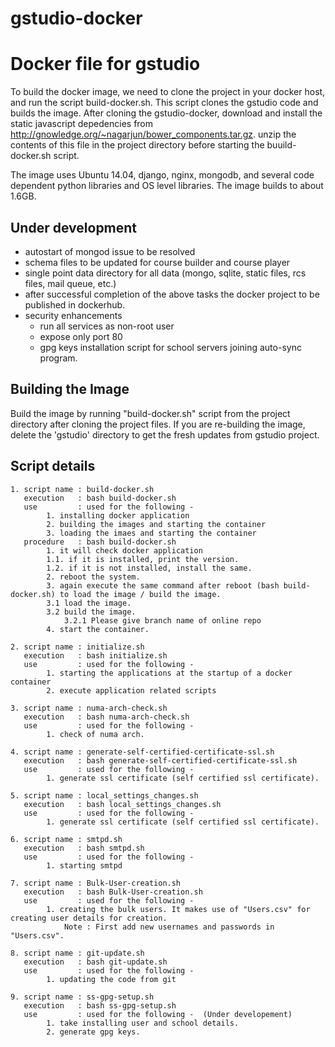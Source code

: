# gstudio-docker
Docker file for gstudio
=======================

To build the docker image, we need to clone the project in your docker host, and run the script build-docker.sh. This script clones the gstudio code and builds the image. After cloning the gstudio-docker, download and install the static javascript depedencies from http://gnowledge.org/~nagarjun/bower_components.tar.gz. unzip the contents of this file in the project directory before starting the buuild-docker.sh script.

The image uses Ubuntu 14.04, django, nginx, mongodb, and several code dependent python libraries and OS level libraries.  The image builds to about 1.6GB.  

Under development
-----------------

- autostart of mongod issue to be resolved
- schema files to be updated for course builder and course player
- single point data directory for all data (mongo, sqlite, static files, rcs files, mail queue, etc.)
- after successful completion of the above tasks the docker project to be published in dockerhub.
- security enhancements
  - run all services as non-root user
  - expose only port 80
  - gpg keys installation script for school servers joining auto-sync program.

Building the Image
------------------

Build the image by running "build-docker.sh" script from the project directory after cloning the project files. If you are re-building the image, delete the 'gstudio' directory to get the fresh updates from gstudio project. 

Script details
---------------------

	1. script name : build-docker.sh
	   execution   : bash build-docker.sh
	   use	       : used for the following -
		    1. installing docker application
		    2. building the images and starting the container
		    3. loading the imaes and starting the container 
	   procedure   : bash build-docker.sh
	   	    1. it will check docker application
		    1.1. if it is installed, print the version. 
		    1.2. if it is not installed, install the same. 
		    2. reboot the system.
		    3. again execute the same command after reboot (bash build-docker.sh) to load the image / build the image.
		    3.1 load the image.
		    3.2 build the image.
		    	3.2.1 Please give branch name of online repo  
		    4. start the container.

	2. script name : initialize.sh
	   execution   : bash initialize.sh
	   use	       : used for the following -
		    1. starting the applications at the startup of a docker container
		    2. execute application related scripts

	3. script name : numa-arch-check.sh
	   execution   : bash numa-arch-check.sh
	   use	       : used for the following -
		    1. check of numa arch.

	4. script name : generate-self-certified-certificate-ssl.sh
	   execution   : bash generate-self-certified-certificate-ssl.sh
	   use	       : used for the following -
		    1. generate ssl certificate (self certified ssl certificate).

	5. script name : local_settings_changes.sh
	   execution   : bash local_settings_changes.sh
	   use	       : used for the following -
		    1. generate ssl certificate (self certified ssl certificate).

	6. script name : smtpd.sh
	   execution   : bash smtpd.sh
	   use	       : used for the following -
		    1. starting smtpd 

	7. script name : Bulk-User-creation.sh
	   execution   : bash Bulk-User-creation.sh
	   use	       : used for the following -
		    1. creating the bulk users. It makes use of "Users.csv" for creating user details for creation.
       		    Note : First add new usernames and passwords in "Users.csv".

	8. script name : git-update.sh
	   execution   : bash git-update.sh
	   use	       : used for the following -
		    1. updating the code from git

	9. script name : ss-gpg-setup.sh
	   execution   : bash ss-gpg-setup.sh
	   use	       : used for the following -  (Under developement)
		    1. take installing user and school details.
		    2. generate gpg keys.
